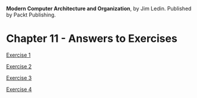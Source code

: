 __Modern Computer Architecture and Organization__, by Jim Ledin. Published by Packt Publishing.
# Chapter 11 - Answers to Exercises

[Exercise 1](Ex__1_hello_riscv.md)

[Exercise 2](Ex__2_riscv_assembly.md)

[Exercise 3](Ex__3_riscv_compute.md)

[Exercise 4](Ex__4_arty_riscv.md)
